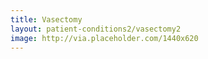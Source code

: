 ```yaml
---
title: Vasectomy
layout: patient-conditions2/vasectomy2
image: http://via.placeholder.com/1440x620
---
```

